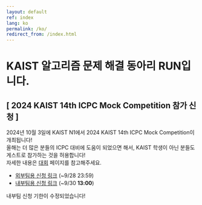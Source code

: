 ```yaml
---
layout: default
ref: index
lang: ko
permalink: /ko/
redirect_from: /index.html
---
```


# KAIST 알고리즘 문제 해결 동아리 RUN입니다.

## [ 2024 KAIST 14th ICPC Mock Competition 참가 신청 ]

2024년 10월 3일에 KAIST N1에서 2024 KAIST 14th ICPC Mock Competition이 개최됩니다!   
올해는 더 많은 분들의 ICPC 대비에 도움이 되었으면 해서, KAIST 학생이 아닌 분들도 게스트로 참가하는 것을 허용합니다!   
자세한 내용은 [대회](https://kaist.run/ko/contests/) 페이지를 참고해주세요.
* [외부팀용 신청 링크](https://forms.gle/JsCjZjH349zPySBj8) (~9/28 23:59)
* [내부팀용 신청 링크](https://forms.gle/eXHjDzBoHeHuGmjEA) (~9/30 **13:00**)

내부팀 신청 기한이 수정되었습니다!

